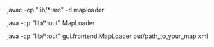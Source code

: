 javac -cp "lib/*:src" -d maploader

java -cp "lib/*:out" MapLoader


java -cp "lib/*:out" gui.frontend.MapLoader out/path_to_your_map.xml
